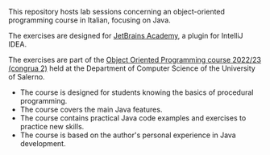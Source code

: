This repository hosts lab sessions concerning an object-oriented programming course in Italian, focusing on Java.

The exercises are designed for [JetBrains Academy](https://plugins.jetbrains.com/plugin/10081-jetbrains-academy), a plugin for IntelliJ IDEA.

The exercises are part of the [Object Oriented Programming course 2022/23 (congrua 2)](https://corsi.unisa.it/informatica/didattica/insegnamenti?anno=2021&id=511548&cId=9999-2017&pId=MODULO_3*RESTO_2*S1) held at the Department of Computer Science of the University of Salerno.
* The course is designed for students knowing the basics of procedural programming.
* The course covers the main Java features.
* The course contains practical Java code examples and exercises to practice new skills.
* The course is based on the author's personal experience in Java development.